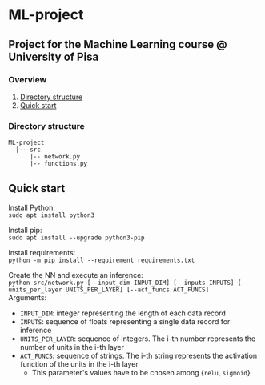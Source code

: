 # ML-project
Project for the Machine Learning course @ University of Pisa
---

### Overview
1. [Directory structure](#directory-structure)
2. [Quick start](#quick-start)

### Directory structure
```
ML-project
  |-- src
      |-- network.py
      |-- functions.py
```

## Quick start
Install Python:<br>
`sudo apt install python3`

Install pip:<br>
`sudo apt install --upgrade python3-pip`

Install requirements:<br>
`python -m pip install --requirement requirements.txt`

Create the NN and execute an inference:<br>
`python src/network.py [--input_dim INPUT_DIM] [--inputs INPUTS] [--units_per_layer UNITS_PER_LAYER] [--act_funcs ACT_FUNCS]`<br>
Arguments:
* `INPUT_DIM`: integer representing the length of each data record
* `INPUTS`: sequence of floats representing a single data record for inference
* `UNITS_PER_LAYER`:  sequence of integers. The i-th number represents the number of units in the i-th layer
* `ACT_FUNCS`: sequence of strings. The i-th string represents the activation function of the units in the i-th layer
    * This parameter's values have to be chosen among {`relu`, `sigmoid`}
